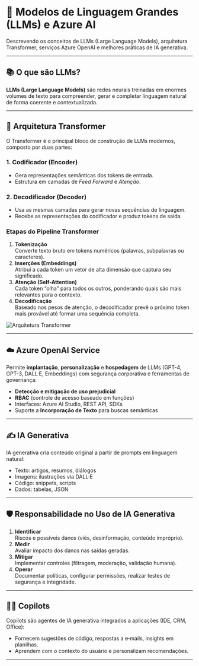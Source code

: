 # 🤖 Modelos de Linguagem Grandes (LLMs) e Azure AI 

Descrevendo os conceitos de LLMs (Large Language Models), arquitetura Transformer, serviços Azure OpenAI e melhores práticas de IA generativa.

---

## 📚 O que são LLMs?

**LLMs (Large Language Models)** são redes neurais treinadas em enormes volumes de texto para compreender, gerar e completar linguagem natural de forma coerente e contextualizada.

---

## 🔧 Arquitetura Transformer

O Transformer é o principal bloco de construção de LLMs modernos, composto por duas partes:

### 1. Codificador (Encoder)
- Gera representações semânticas dos tokens de entrada.
- Estrutura em camadas de _Feed Forward_ e _Atenção_.

### 2. Decodificador (Decoder)
- Usa as mesmas camadas para gerar novas sequências de linguagem.
- Recebe as representações do codificador e produz tokens de saída.

### Etapas do Pipeline Transformer
1. **Tokenização**  
   Converte texto bruto em tokens numéricos (palavras, subpalavras ou caracteres).  
2. **Inserções (Embeddings)**  
   Atribui a cada token um vetor de alta dimensão que captura seu significado.  
3. **Atenção (Self-Attention)**  
   Cada token “olha” para todos os outros, ponderando quais são mais relevantes para o contexto.  
4. **Decodificação**  
   Baseado nos pesos de atenção, o decodificador prevê o próximo token mais provável até formar uma sequência completa.  

![Arquitetura Transformer](https://github.com/user-attachments/assets/f5fc754a-5f1f-4b84-9329-79d72c97d4eb)


---

## ☁️ Azure OpenAI Service

Permite **implantação**, **personalização** e **hospedagem** de LLMs (GPT-4, GPT-3, DALL·E, Embeddings) com segurança corporativa e ferramentas de governança:

- **Detecção e mitigação de uso prejudicial**  
- **RBAC** (controle de acesso baseado em funções)  
- Interfaces: Azure AI Studio, REST API, SDKs  
- Suporte a **Incorporação de Texto** para buscas semânticas  

---

## ✍️ IA Generativa

IA generativa cria conteúdo original a partir de prompts em linguagem natural:

- Texto: artigos, resumos, diálogos  
- Imagens: ilustrações via DALL·E  
- Código: snippets, scripts  
- Dados: tabelas, JSON  

---

## 🛡️ Responsabilidade no Uso de IA Generativa

1. **Identificar**  
   Riscos e possíveis danos (viés, desinformação, conteúdo impróprio).  
2. **Medir**  
   Avaliar impacto dos danos nas saídas geradas.  
3. **Mitigar**  
   Implementar controles (filtragem, moderação, validação humana).  
4. **Operar**  
   Documentar políticas, configurar permissões, realizar testes de segurança e integridade.

---

## 🧑‍💻 Copilots

Copilots são agentes de IA generativa integrados a aplicações (IDE, CRM, Office):

- Fornecem sugestões de código, respostas a e‑mails, insights em planilhas.  
- Aprendem com o contexto do usuário e personalizam recomendações.  

---
